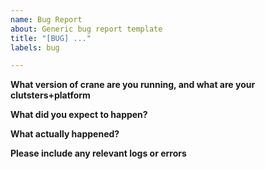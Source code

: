 ```yaml
---
name: Bug Report
about: Generic bug report template
title: "[BUG] ..."
labels: bug

---
```


**What version of crane are you running, and what are your clutsters+platform**

**What did you expect to happen?**

**What actually happened?**

**Please include any relevant logs or errors**
